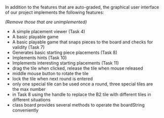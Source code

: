 In addition to the features that are auto-graded, the graphical user interface
of our project implements the following features:

*(Remove those that are unimplemented)*

 - A simple placement viewer (Task 4)
 - A basic playable game
 - A basic playable game that snaps pieces to the board and checks for validity (Task 7)
 - Generates basic starting piece placements (Task 8)
 - Implements hints (Task 10)
 - Implements interesting starting placements (Task 11)
 - drag the tile when clicked, release the tile when mouse released
 - middle mouse button to rotate the tile
 - lock the tile when next round is entered
 - only one special tile can be used once a round, three special tiles are the max number
 - in Task 8 using the handle to replace the B2 tile with different tiles in different situations
 - class board provides several methods to operate the boardString conveniently

